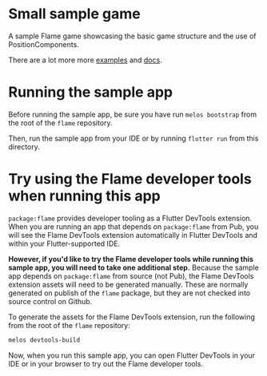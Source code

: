 # Small sample game

A sample Flame game showcasing the basic game structure and the use of PositionComponents.

There are a lot more more [examples](../doc/examples) and [docs](../doc).


# Running the sample app

Before running the sample app, be sure you have run `melos bootstrap` from the root
of the `flame` repository.

Then, run the sample app from your IDE or by running `flutter run` from this directory.


# Try using the Flame developer tools when running this app

`package:flame` provides developer tooling as a Flutter DevTools extension. When you
are running an app that depends on `package:flame` from Pub, you will see the Flame
DevTools extension automatically in Flutter DevTools and within your Flutter-supported
IDE.

**However, if you'd like to try the Flame developer tools while running this sample
app, you will need to take one additional step.** Because the sample app depends
on `package:flame` from source (not Pub), the Flame DevTools extension assets will
need to be generated manually. These are normally generated on publish of the `flame`
package, but they are not checked into source control on Github.

To generate the assets for the Flame DevTools extension, run the following from the
root of the `flame` repository:

```sh
melos devtools-build
```

Now, when you run this sample app, you can open Flutter DevTools in your IDE or in
your browser to try out the Flame developer tools.
